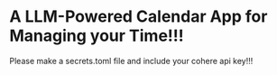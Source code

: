 # A LLM-Powered Calendar App for Managing your Time!!!

Please make a secrets.toml file and include your cohere api key!!!
